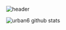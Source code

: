 
![header](https://capsule-render.vercel.app/api?type=waving&color=auto&height=200&section=header&text=Welcome&fontSize=60)


![urban6 github stats](https://github-readme-stats.vercel.app/api?username=urban6&show_icons=true)

<!--
**urban6/urban6** is a ✨ _special_ ✨ repository because its `README.md` (this file) appears on your GitHub profile.

Here are some ideas to get you started:

- 🔭 I’m currently working on ...
- 🌱 I’m currently learning ...
- 👯 I’m looking to collaborate on ...
- 🤔 I’m looking for help with ...
- 💬 Ask me about ...
- 📫 How to reach me: ...
- 😄 Pronouns: ...
- ⚡ Fun fact: ...
-->
